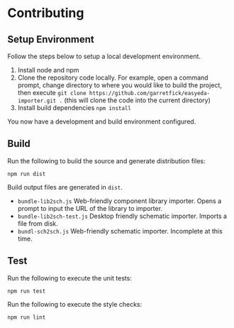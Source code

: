 # Contributing

## Setup Environment

Follow the steps below to setup a local development environment.

1. Install node and npm
2. Clone the repository code locally. For example, open a command prompt, change directory to where you would
   like to build the project, then execute `git clone https://github.com/garretfick/easyeda-importer.git .` (this will
   clone the code into the current directory)
3. Install build dependencies `npm install`

You now have a development and build environment configured.

## Build

Run the following to build the source and generate distribution files:

`npm run dist`

Build output files are generated in `dist`.

* `bundle-lib2sch.js` Web-friendly component library importer. Opens a prompt to input the URL of the library to importer.
* `bundle-lib2sch-test.js` Desktop friendly schematic importer. Imports a file from disk.
* `bundl-sch2sch.js` Web-friendly schematic importer. Incomplete at this time.

## Test

Run the following to execute the unit tests:

`npm run test`

Run the following to execute the style checks:

`npm run lint`
